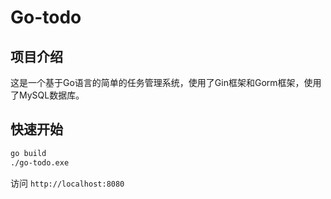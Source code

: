 # Go-todo
## 项目介绍
这是一个基于Go语言的简单的任务管理系统，使用了Gin框架和Gorm框架，使用了MySQL数据库。

## 快速开始
```bash
go build
./go-todo.exe
```
访问 `http://localhost:8080`